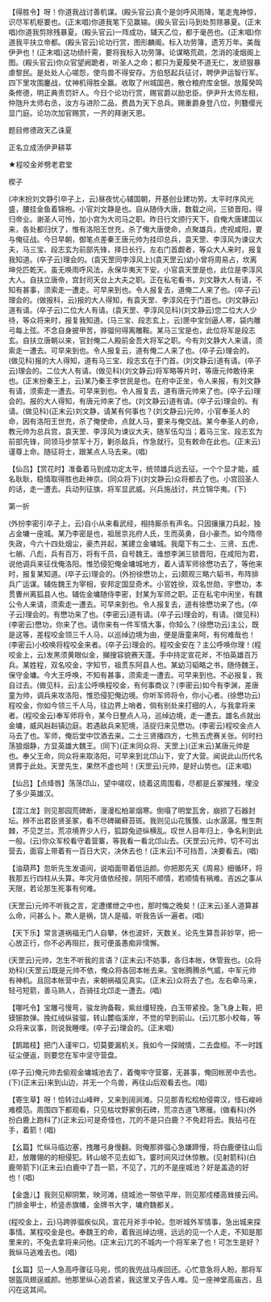 <!-- { "loadSidebar": true } -->
【得胜令】呀！你道我战讨善机谋。(殿头官云)真个是剑呼风雨降，笔走鬼神惊，识尽军机枢要也。(正末唱)你道我笔下见赢输。(殿头官云)马到处剪除暴夏。(正末唱)你道我剪除残暴夏。(殿头官云)一阵成功，辅天乙位，都于毫邑也。(正末唱)你道我平扶立帝都。(殿头官云)论功行赏，图形麟阁。标入功劳簿，遗芳万年。美哉伊尹也！(正末唱)这功绩纤需，要将我标入功劳簿。论谋略荒疏，怎消的凌烟阁上图。(殿头官云)你众官望阙跪者，听圣人之命；都只为夏履癸不道无仁，发顽狠暴虐黎民。是处处人心嗟怨，使鸟兽不得安存。方伯怒起兵征讨，聘伊尹运智行军。四下里攻围鏖战，仗神机得胜全赢。收取了州城国邑，散仓粮府库金银。放履癸鸣条修德，明正典责罚奸人。今日个论功行赏，赐官爵以励忠臣。伊尹升太师左相，仲虺升太师右丞，汝方与进阶二品，费昌为天下总兵。赐重爵身登八位，列簪缨光显门庭。论功次加官赐赏，一齐的拜谢天恩。

题目修德政天乙诛夏

正名立成汤伊尹耕莘
　

★程咬金斧劈老君堂

楔子

(冲末扮刘文静引卒子上，云)昼夜忧心辅国朝，开基创业建功劳。太平时序风光盛，腰挂金鱼着锦袍。小官刘文静是也。自从随侍大唐，数载之间，三锁晋阳，得归帝业。谢圣人可怜，加小宫为大司马之职。昨日行文颁行天下，自俺大唐建国以来，各处都归伏了，惟有洛阳王世充，杀了俺大唐使命，点聚雄兵，虎视咸阳，要与俺征战。今日早朝，御笔点差秦王唐元帅为挂印总兵，袁天罡、李淳风为谏议大夫，马三宝、段志玄为前部先锋，择日长行。左右门首觑者，等众大人来时，报复我知道。(卒子云)理会的。(袁天罡同李淳风上)(袁天罡云)幼小曾将周易占，坎离坤兑匹乾天。虽无唤雨呼风法，永保华夷天下安。小官袁天罡是也，此位是李淳风大人。自扶立唐帝，宫封司天台上大夫之职。正在私宅看书，刘文静大人有请，不知有甚事，须索走一遭走。可早来到也。令人报复去，道俺二人来了也。(卒子云)理会的。(做报科，云)报的大人得知，有袁天罡、李淳风在于门首也。(刘文静云)道有请。(卒子云)二位大人有请。(袁天罡、李淳风见科)(刘文静云)您二位大人少待，等众将来时，报复我知道。(马三宝、段志玄上，云)匣中宝剑逼人寒，袋内雕弓每上弦。不念自身披甲苦，骅骝何得离雕鞍。某马三宝是也，此位将军是段志玄。自扶立唐朝以来，官封俺二人殿前金吾大将军之职。今有刘文静大人来请，须索走一遭去。可早来到也。令人报复云，道有俺二人来了也。(卒子云)理会的。(做见科)报的大人得知，道有马三宝、段志玄在于门首。(刘文静云)道有请。(卒子云)理会的。二位大人有请。(做见科)(刘文静云)将军略等片时，等唐元帅敢待来也。(正末扮秦王上，云)某乃秦王李世民是也。在府中正坐，令人来报，有刘文静有请，须索走一遭去。可早来到也。令人报复去，道有唐元帅来了也。(卒子云)理会的。报的大人得知，有唐元帅来了也。(刘文静云)道有请。(卒子云)理会的。有请。(做见科)(正末云)刘文静，请某有何事也？(刘文静云)元帅，小官奉圣人的命，因有洛阳王世充，杀了俺使命，点就人马，要来与俺交战。某今奉圣人的命，教元帅为总兵宫，袁天罡、李淳风为谏议大夫，随军伍勾当；着马三宝、段志玄为前部先锋，同领马步禁军十万，剿杀敌兵，作急就行。见有敕命在此也。(正末云)谨尊上命。随征将士，跟某点人马去来。(唱)

【仙吕】【赏花时】准备着马到成功定太平，统领雄兵远去征。一个个显才能，威名耿耿，稳情取得胜也赴神京。(同众将下)(刘文静云)众将都去了也。小宫回圣人的话，走一遭去。兵动列征旗，将军显武威。兴兵施战讨，共立锦华夷。(下)

第一折

(外扮李密引卒子上，云)自小从来看武经，相持厮杀有声名。只因攘攘刀兵起，独占金墉一座城。某乃李密是也，祖居京兆府人氏，生而英勇，自小豪杰。如今隋帝失政，今六十四处烟尘，豪杰并起，某建立金墉城。我麾下有二士、三贤、五虎、七艄、八彪，兵有百万，将有千员，自号魏王。谁想李渊三锁晋阳，在咸阳为君，说他调兵来征伐俺洛阳。惟恐侵犯俺金墉城地方，着人请军师徐懋功去了，等他来时，报复某知道。(卒子云)理会的。(外扮徐懋功上，云)颇观三略六韬书，布阵排兵广运谋。辅佐魏王为宰相，安邦定国显奇术。小官姓徐，双名世勋，宇懋功，本贯曹州离狐县人也。辅佐金墉随侍李密，封某为军师之职。正在私宅中闲坐，有魏公令人来请，须索走一遭去。可早来到也。令人报复去，道有徐懋功来了也。(卒子云)理会的。有懋功来了也。(李密云)道有请。(卒子云)理会的，有请。(做见科)(李密云)懋功，你来了也。请你来有一件军情大事，你知么？(徐懋功云)主公，既是这等，差程咬金领三千人马，以巡绰边境为由，便是唐童来呵，有何难哉也！(李密云)小校唤将程咬金来者。(卒子云)理会的。程咬金安在？主公呼唤你理！(程咬金上，云)发黑须黄眼似金，攧搜容貌赛天蓬。手中持定宣花斧，不怕英雄百万兵。某姓程，双名咬金，字知节，祖贯东阿县人也。某幼习韬略之书，随侍魏王，保守金墉。今大王呼唤，不知有甚事，须索走一遭去。可早来到也。不必报复，我自过去。(做见科，云)主公呼唤程咬金，有何事商议？(李密云)如今有李渊，差唐童为帅，调兵来攻洛阳，惟恐侵犯俺边境。你听军师将令，你小心者。(徐懋功云)程咬金，你如今领三千人马，往边界上哨者，倘有别处来打细的人，与我拿将来者。(程咬金云)奉军师将令，某今日整点人马，巡绰边境，走一遭去。雄名点就出金墉，威风赳赳镇边庭。若遇敌兵来犯境，活捉归来见懋功。(李密云)程咬金点人马去了也。军师，俺后堂中饮酒去来。二士三贤播四方，七熊五虎赛关张。何时扫荡狼烟静，方显英雄大魏王。(同下)(正末同众将、天罡上)(正末云)某唐元帅是也。奉父王命，同众将来取洛阳，可早来到北邙山下，安了大营。闻说此山历代名贤葬于此处。天罡先生，果然不虚也呵！(天罡云)元帅，是好山势也。(正末唱)

【仙吕】【点绛唇】荡荡邙山，望中嗟叹，绕着这周围看，尽都是丘冢摧残，埋没了多少英雄汉。

【混江龙】则见那园荒碑断，漫漫松柏翠烟寒。倒塌了明堂瓦舍，崩损了石器封坛。辨不出君臣贤圣冢，看不尽碑碣藓苔斑。我则见山花簇簇、山水潺潺。惟生荆棘，不见芝兰。荒凉境界少人行，狐踪兔迹纵横乱。叹世人目年归上，争名利到此一般。(云)你众军校看守着营寨，等我看一看北邙山去。(天罡云)元帅，切不可出营去，面容上带着有一百日大灾，决休去也！(正末云)不可挡吾，决要看去。(唱)

【油葫芦】忽昕先生发语间，说咱面带着低运颜。你把那先天《周易》细循环，将我那五行四柱从头算。年灾月值依经按，阴阳不顺情，若顺情有祸难。吉凶之事从天限，若论那生死事有何难。

(天罡云)元帅不听我之言，定遭缧绁之中也，那时悔之晚矣！(正末云)圣人道算甚么命，问甚么卜。欺人是祸，饶人是福，听我告诉一遍者。(唱)

【天下乐】常言道祸福无门人自攀，休也波奸，天数关。论先生算吾非妙罕，把一心放正行，你不必再阻拦，我可便虽愚痴非懦懈。

(天罡云)元帅，怎生不听我的言语？(正末云)不妨事，各归本帐，休管我也。(众将劝科)(天罡云)既是元帅不依，俺众将各回本帐去来。宝帐腾腾杀气威，中军元帅有神机。且回本帐营中去，来朝祸福见真实。(正末云)众将去了也。左右牵马来，轻弓短箭，善马熟人，百骑往北邙走一遭去。(唱)

【哪吒令】宝雕弓慢弯，骏龙驹备鞍，紫丝缰轻挽，白玉带紧拴。急飞身上鞍，把镆铘款弹。挽红绒纵骏骝，转山麓临溪岸，不觉的早到前山。(云)兀那小校每，等众将来议事，则说我睡哩。(卒子云)理会的。(正末唱)

【鹊踏枝】把门人谨牢口，切莫要漏机关。我如今一探贼情，二去盘桓。不一时践征尘便返，则要您在军中坚守营盘。

(卒子云)俺元帅去偷观金墉城池去了，着俺牢守营寨，无甚事，俺回帐房中去也。(下)(正末云)来到山边，并无一个鸟兽，再往山后观看去也。(唱)

【寄生草】呀！恰转过山峰畔，又来到阔涧滩。只见那青松桧柏侵霄汉，怪石峻岭难模范。周围四下都观看，只见枯坟野冢倒石碑，荒凉古道飞寒雁。(做看科)(外扮白鹿上跑科了)(正末云)可是奇怪也，兀的不是只白鹿？不免赶将去。我拈弓在手，着箭！(唱)

【幺篇】忙纵马临边塞，拽雕弓身慢翻。则俺那骅骝心急嫌蹄慢，将白鹿便往山后赶，放雕翎的的相侵犯。转山坡不见去如飞，霎时间风过休惊散。(见射箭科)(白鹿带箭下)(正末云)白鹿中了吾一箭，不见了，兀的不是座城池？好是盖造的好也！(唱)

【金盏儿】我则见柳阴繁，映河滩，绕城池一带依平岸，则见那戍楼高耸接云间。门排金甲士，桥竖赤旗幡，金牌书大字，墉府魏都关。

(程咬金上，云)马跨骅骝疾似风，宣花月斧手中轮。忽听城外军情事，急出城来探事情。某程咬金是也。奉魏王的命，着我巡绰边境，远远的见一个人走，不知是那里来的，不兔去拿将来问他。(正末云)兀的不城内一个将军来了也！可怎生是好？我纵马逃难去也。(唱)

【幺篇】见一人急高呼骤征马宛，慌的我兜战马疾回还。心忙意急将人盼。那将军银盔凤翅逞威颜。他那里纵心追吾紧，我这里叉子告人难。见一座神堂高庙古，且闪在这其间。

